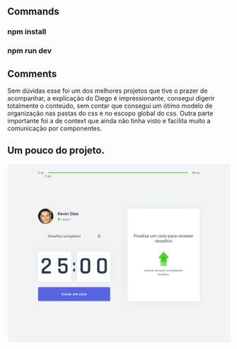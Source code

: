 
## Commands

### npm install
### npm run dev

## Comments

Sem dúvidas esse foi um dos melhores projetos que tive o prazer de acompanhar, a explicação do Diego é impressionante, consegui digerir totalmente o conteúdo, sem contar que consegui um ótimo modelo de organização nas pastas do css e no escopo global do css. Outra parte importante foi a de context que ainda não tinha visto e facilita muito a comunicação por componentes.

## Um pouco do projeto.
![P1](https://github.com/kevinidias/nlw4/blob/main/p1.png)

